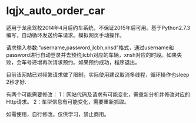 lqjx_auto_order_car
===================

适用于龙泉驾校2014年4月后约车系统，不保证2015年后可用。基于Python2.7.3编写，自动循环发送约车请求。模拟网页手动操作。

请求输入参数:“username,password,jlcbh,xnsd”格式，通过username和password进行自动登录并去预约jlcbh对应的车辆，xnsh对应的时段。如果失败，会车号递增再次请求预约。如果预约成功，程序退出。

目前该网站已对频繁请求做了限制，实际使用建议取消多线程，循环操作也sleep 2秒才好.

有两个可能需要修改：
1：网站代码及请求有可能变化，需重新分析并修改对应的Http请求。
2：车型信息有可能变化，需要重新抓取。

如需使用，自行修改。仅供学习，禁止商用。
